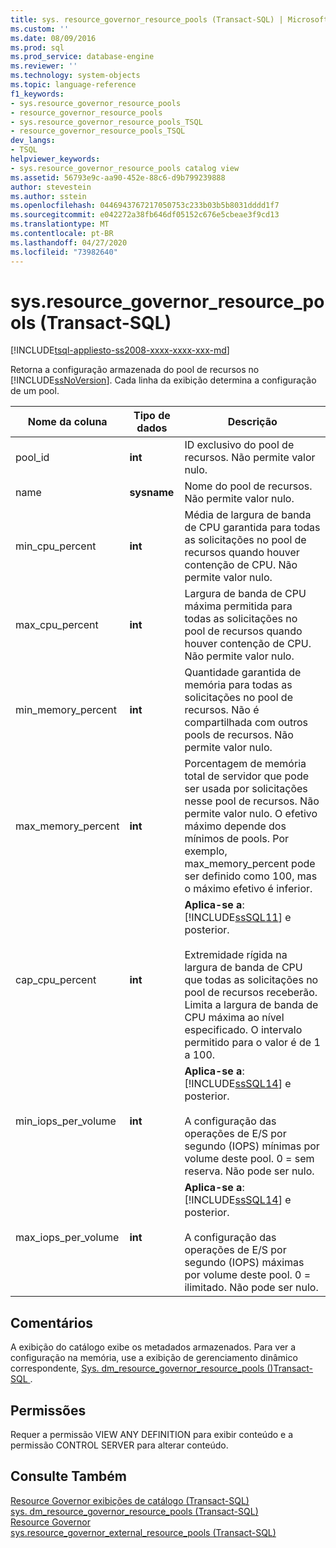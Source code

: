```yaml
---
title: sys. resource_governor_resource_pools (Transact-SQL) | Microsoft Docs
ms.custom: ''
ms.date: 08/09/2016
ms.prod: sql
ms.prod_service: database-engine
ms.reviewer: ''
ms.technology: system-objects
ms.topic: language-reference
f1_keywords:
- sys.resource_governor_resource_pools
- resource_governor_resource_pools
- sys.resource_governor_resource_pools_TSQL
- resource_governor_resource_pools_TSQL
dev_langs:
- TSQL
helpviewer_keywords:
- sys.resource_governor_resource_pools catalog view
ms.assetid: 56793e9c-aa90-452e-88c6-d9b799239888
author: stevestein
ms.author: sstein
ms.openlocfilehash: 0446943767217050753c233b03b5b8031dddd1f7
ms.sourcegitcommit: e042272a38fb646df05152c676e5cbeae3f9cd13
ms.translationtype: MT
ms.contentlocale: pt-BR
ms.lasthandoff: 04/27/2020
ms.locfileid: "73982640"
---
```

# <a name="sysresource_governor_resource_pools-transact-sql"></a>sys.resource_governor_resource_pools (Transact-SQL)
[!INCLUDE[tsql-appliesto-ss2008-xxxx-xxxx-xxx-md](../../includes/tsql-appliesto-ss2008-xxxx-xxxx-xxx-md.md)]

  Retorna a configuração armazenada do pool de recursos no [!INCLUDE[ssNoVersion](../../includes/ssnoversion-md.md)]. Cada linha da exibição determina a configuração de um pool.  
  
|Nome da coluna|Tipo de dados|Descrição|  
|-----------------|---------------|-----------------|  
|pool_id|**int**|ID exclusivo do pool de recursos. Não permite valor nulo.|  
|name|**sysname**|Nome do pool de recursos. Não permite valor nulo.|  
|min_cpu_percent|**int**|Média de largura de banda de CPU garantida para todas as solicitações no pool de recursos quando houver contenção de CPU. Não permite valor nulo.|  
|max_cpu_percent|**int**|Largura de banda de CPU máxima permitida para todas as solicitações no pool de recursos quando houver contenção de CPU. Não permite valor nulo.|  
|min_memory_percent|**int**|Quantidade garantida de memória para todas as solicitações no pool de recursos. Não é compartilhada com outros pools de recursos. Não permite valor nulo.|  
|max_memory_percent|**int**|Porcentagem de memória total de servidor que pode ser usada por solicitações nesse pool de recursos. Não permite valor nulo. O efetivo máximo depende dos mínimos de pools. Por exemplo, max_memory_percent pode ser definido como 100, mas o máximo efetivo é inferior.|  
|cap_cpu_percent|**int**|**Aplica-se a**: [!INCLUDE[ssSQL11](../../includes/sssql11-md.md)] e posterior.<br /><br /> Extremidade rígida na largura de banda de CPU que todas as solicitações no pool de recursos receberão. Limita a largura de banda de CPU máxima ao nível especificado. O intervalo permitido para o valor é de 1 a 100.|  
|min_iops_per_volume|**int**|**Aplica-se a**: [!INCLUDE[ssSQL14](../../includes/sssql14-md.md)] e posterior.<br /><br /> A configuração das operações de E/S por segundo (IOPS) mínimas por volume deste pool. 0 = sem reserva. Não pode ser nulo.|  
|max_iops_per_volume|**int**|**Aplica-se a**: [!INCLUDE[ssSQL14](../../includes/sssql14-md.md)] e posterior.<br /><br /> A configuração das operações de E/S por segundo (IOPS) máximas por volume deste pool. 0 = ilimitado. Não pode ser nulo.|  
  
## <a name="remarks"></a>Comentários  
 A exibição do catálogo exibe os metadados armazenados. Para ver a configuração na memória, use a exibição de gerenciamento dinâmico correspondente, [Sys. dm_resource_governor_resource_pools &#40;&#41;Transact-SQL ](../../relational-databases/system-dynamic-management-views/sys-dm-resource-governor-resource-pools-transact-sql.md).  
  
## <a name="permissions"></a>Permissões  
 Requer a permissão VIEW ANY DEFINITION para exibir conteúdo e a permissão CONTROL SERVER para alterar conteúdo.  
  
## <a name="see-also"></a>Consulte Também  
 [Resource Governor exibições de catálogo &#40;Transact-SQL&#41;](../../relational-databases/system-catalog-views/resource-governor-catalog-views-transact-sql.md)   
 [sys. dm_resource_governor_resource_pools &#40;Transact-SQL&#41;](../../relational-databases/system-dynamic-management-views/sys-dm-resource-governor-resource-pools-transact-sql.md)   
 [Resource Governor](../../relational-databases/resource-governor/resource-governor.md)   
 [sys.resource_governor_external_resource_pools &#40;Transact-SQL&#41;](../../relational-databases/system-catalog-views/sys-resource-governor-external-resource-pools-transact-sql.md)  
  
  
